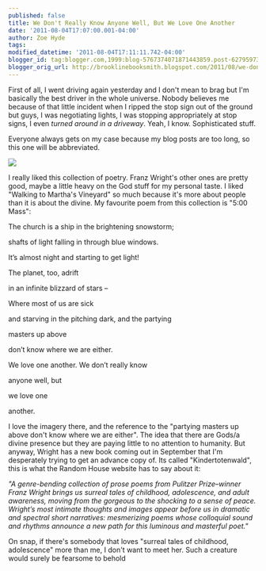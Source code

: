 ```yaml
---
published: false
title: We Don't Really Know Anyone Well, But We Love One Another
date: '2011-08-04T17:07:00.001-04:00'
author: Zoe Hyde
tags:
modified_datetime: '2011-08-04T17:11:11.742-04:00'
blogger_id: tag:blogger.com,1999:blog-5767374071871443859.post-6279597324678031730
blogger_orig_url: http://brooklinebooksmith.blogspot.com/2011/08/we-dont-really-know-anyone-well-but-we.html
---
```

First of all, I went driving again yesterday and I don't mean to brag but I'm basically the best driver in the whole universe. Nobody believes me because of that little incident when I ripped the stop sign out of the ground but guys, I was negotiating lights, I was stopping appropriately at stop signs, I even _turned around in a driveway_. Yeah, I know. Sophisticated stuff.

Everyone always gets on my case because my blog posts are too long, so this one will be abbreviated.

![](http://images.amazon.com/images/P/0375415181.01.LZZZZZZZ.jpg)

I really liked this collection of poetry. Franz Wright's other ones are pretty good, maybe a little heavy on the God stuff for my personal taste. I liked "Walking to Martha's Vineyard" so much because it's more about people than it is about the divine. My favourite poem from this collection is "5:00 Mass":

The church is a ship in the brightening snowstorm;

shafts of light falling in through blue windows.

It’s almost night and starting to get light!

The planet, too, adrift

in an infinite blizzard of stars –

Where most of us are sick

and starving in the pitching dark, and the partying

masters up above

don’t know where we are either.

We love one another. We don’t really know

anyone well, but

we love one

another.

I love the imagery there, and the reference to the "partying masters up above don't know where we are either". The idea that there are Gods/a divine presence but they are paying little to no attention to humanity. But anyway, Wright has a new book coming out in September that I'm desperately trying to get an advance copy of. Its called "Kindertotenwald", this is what the Random House website has to say about it:

_"A genre-bending collection of prose poems from Pulitzer Prize–winner Franz Wright brings us surreal tales of childhood, adolescence, and adult awareness, moving from the gorgeous to the shocking to a sense of peace. Wright’s most intimate thoughts and images appear before us in dramatic and spectral short narratives: mesmerizing poems whose colloquial sound and rhythms announce a new path for this luminous and masterful poet."_

On snap, if there's somebody that loves "surreal tales of childhood, adolescence" more than me, I don't want to meet her. Such a creature would surely be fearsome to behold
